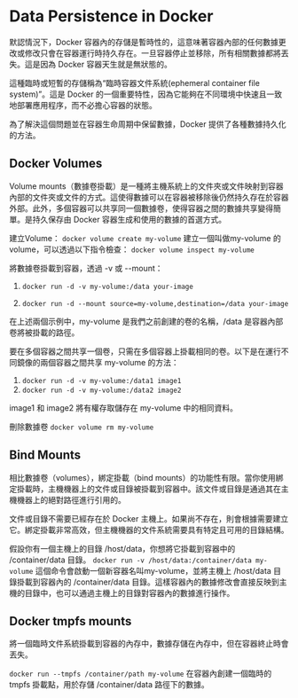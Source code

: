 # Data Persistence in Docker
默認情況下，Docker 容器內的存儲是暫時性的，這意味著容器內部的任何數據更改或修改只會在容器運行時持久存在。一旦容器停止並移除，所有相關數據都將丟失。這是因為 Docker 容器天生就是無狀態的。

這種臨時或短暫的存儲稱為“臨時容器文件系統(ephemeral container file system)”。這是 Docker 的一個重要特性，因為它能夠在不同環境中快速且一致地部署應用程序，而不必擔心容器的狀態。

為了解決這個問題並在容器生命周期中保留數據，Docker 提供了各種數據持久化的方法。

## Docker Volumes
Volume mounts（數據卷掛載）是一種將主機系統上的文件夾或文件映射到容器內部的文件夾或文件的方式。這使得數據可以在容器被移除後仍然持久存在於容器外部。此外，多個容器可以共享同一個數據卷，使得容器之間的數據共享變得簡單。是持久保存由 Docker 容器生成和使用的數據的首選方式。

建立Volume：
`docker volume create my-volume`
建立一個叫做my-volume 的volume，可以透過以下指令檢查：
`docker volume inspect my-volume`

將數據卷掛載到容器，透過 -v 或 --mount：

1. `docker run -d -v my-volume:/data your-image`


2. `docker run -d --mount source=my-volume,destination=/data your-image`

在上述兩個示例中，my-volume 是我們之前創建的卷的名稱，/data 是容器內部卷將被掛載的路徑。

要在多個容器之間共享一個卷，只需在多個容器上掛載相同的卷。以下是在運行不同鏡像的兩個容器之間共享 my-volume 的方法：

1. `docker run -d -v my-volume:/data1 image1`
2. `docker run -d -v my-volume:/data2 image2`

image1 和 image2 將有權存取儲存在 my-volume 中的相同資料。

刪除數據卷
`docker volume rm my-volume`

## Bind Mounts
相比數據卷（volumes），綁定掛載（bind mounts）的功能性有限。當你使用綁定掛載時，主機機器上的文件或目錄被掛載到容器中。該文件或目錄是通過其在主機機器上的絕對路徑進行引用的。

文件或目錄不需要已經存在於 Docker 主機上。如果尚不存在，則會根據需要建立它。綁定掛載非常高效，但主機機器的文件系統需要具有特定且可用的目錄結構。

假設你有一個主機上的目錄 /host/data，你想將它掛載到容器中的 /container/data 目錄。
`docker run -v /host/data:/container/data my-volume`
這個命令會啟動一個新容器名叫my-volume，並將主機上 /host/data 目錄掛載到容器內的 /container/data 目錄。這樣容器內的數據修改會直接反映到主機的目錄中，也可以通過主機上的目錄對容器內的數據進行操作。

## Docker tmpfs mounts
將一個臨時文件系統掛載到容器的內存中，數據存儲在內存中，但在容器終止時會丟失。

`docker run --tmpfs /container/path my-volume`
在容器內創建一個臨時的 tmpfs 掛載點，用於存儲 /container/data 路徑下的數據。